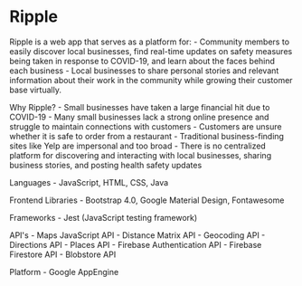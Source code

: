 # Ripple

Ripple is a web app that serves as a platform for:
    - Community members to easily discover local businesses, find real-time updates on safety measures being taken in response to COVID-19, and learn about the faces behind each business
    - Local businesses to share personal stories and relevant information about their work in the community while growing their customer base virtually.


Why Ripple?
    - Small businesses have taken a large financial hit due to COVID-19 
    - Many small businesses lack a strong online presence and struggle to maintain connections with customers
    - Customers are unsure whether it is safe to order from a restaurant
    - Traditional business-finding sites like Yelp are impersonal and too broad
    - There is no centralized platform for discovering and interacting with local businesses, sharing business stories, and posting health safety updates

Languages
    - JavaScript, HTML, CSS, Java

Frontend Libraries
    - Bootstrap 4.0, Google Material Design, Fontawesome

Frameworks
    - Jest (JavaScript testing framework)

API's
    - Maps JavaScript API
    - Distance Matrix API
    - Geocoding API
    - Directions API
    - Places API
    - Firebase Authentication API
    - Firebase Firestore API
    - Blobstore API

Platform
    - Google AppEngine






